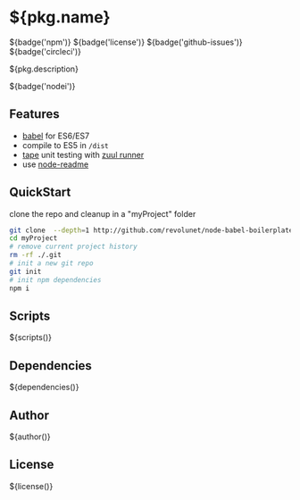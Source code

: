 # ${pkg.name}

${badge('npm')} ${badge('license')} ${badge('github-issues')} ${badge('circleci')}

${pkg.description}

${badge('nodei')}

## Features

 - [babel](http://babeljs.io) for ES6/ES7
 - compile to ES5 in `/dist`
 - [tape](https://github.com/substack/tape) unit testing with [zuul runner](https://github.com/defunctzombie/zuul)
 - use [node-readme](http://github.com/revolunet/node-readme)

## QuickStart

clone the repo and cleanup in a "myProject" folder

```sh
git clone  --depth=1 http://github.com/revolunet/node-babel-boilerplate myProject
cd myProject
# remove current project history
rm -rf ./.git
# init a new git repo
git init
# init npm dependencies
npm i
```

## Scripts

${scripts()}

## Dependencies

${dependencies()}

## Author

${author()}

## License

${license()}
